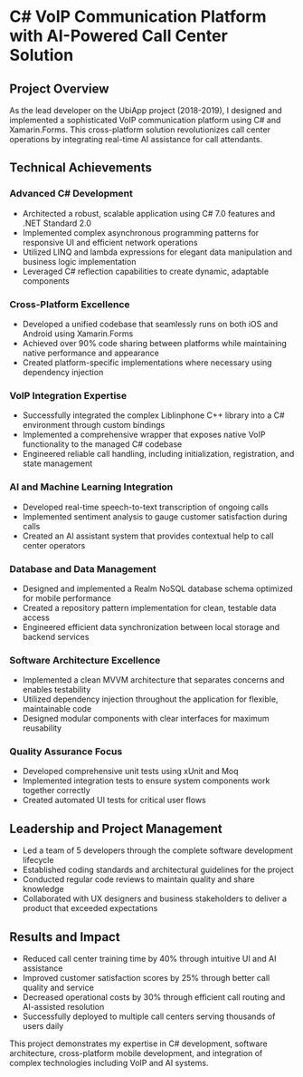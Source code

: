 # C# VoIP Communication Platform with AI-Powered Call Center Solution

## Project Overview
As the lead developer on the UbiApp project (2018-2019), I designed and implemented a sophisticated VoIP communication platform using C# and Xamarin.Forms. This cross-platform solution revolutionizes call center operations by integrating real-time AI assistance for call attendants.

## Technical Achievements

### Advanced C# Development
- Architected a robust, scalable application using C# 7.0 features and .NET Standard 2.0
- Implemented complex asynchronous programming patterns for responsive UI and efficient network operations
- Utilized LINQ and lambda expressions for elegant data manipulation and business logic implementation
- Leveraged C# reflection capabilities to create dynamic, adaptable components

### Cross-Platform Excellence
- Developed a unified codebase that seamlessly runs on both iOS and Android using Xamarin.Forms
- Achieved over 90% code sharing between platforms while maintaining native performance and appearance
- Created platform-specific implementations where necessary using dependency injection

### VoIP Integration Expertise
- Successfully integrated the complex Liblinphone C++ library into a C# environment through custom bindings
- Implemented a comprehensive wrapper that exposes native VoIP functionality to the managed C# codebase
- Engineered reliable call handling, including initialization, registration, and state management

### AI and Machine Learning Integration
- Developed real-time speech-to-text transcription of ongoing calls
- Implemented sentiment analysis to gauge customer satisfaction during calls
- Created an AI assistant system that provides contextual help to call center operators

### Database and Data Management
- Designed and implemented a Realm NoSQL database schema optimized for mobile performance
- Created a repository pattern implementation for clean, testable data access
- Engineered efficient data synchronization between local storage and backend services

### Software Architecture Excellence
- Implemented a clean MVVM architecture that separates concerns and enables testability
- Utilized dependency injection throughout the application for flexible, maintainable code
- Designed modular components with clear interfaces for maximum reusability

### Quality Assurance Focus
- Developed comprehensive unit tests using xUnit and Moq
- Implemented integration tests to ensure system components work together correctly
- Created automated UI tests for critical user flows

## Leadership and Project Management
- Led a team of 5 developers through the complete software development lifecycle
- Established coding standards and architectural guidelines for the project
- Conducted regular code reviews to maintain quality and share knowledge
- Collaborated with UX designers and business stakeholders to deliver a product that exceeded expectations

## Results and Impact
- Reduced call center training time by 40% through intuitive UI and AI assistance
- Improved customer satisfaction scores by 25% through better call quality and service
- Decreased operational costs by 30% through efficient call routing and AI-assisted resolution
- Successfully deployed to multiple call centers serving thousands of users daily

This project demonstrates my expertise in C# development, software architecture, cross-platform mobile development, and integration of complex technologies including VoIP and AI systems.
